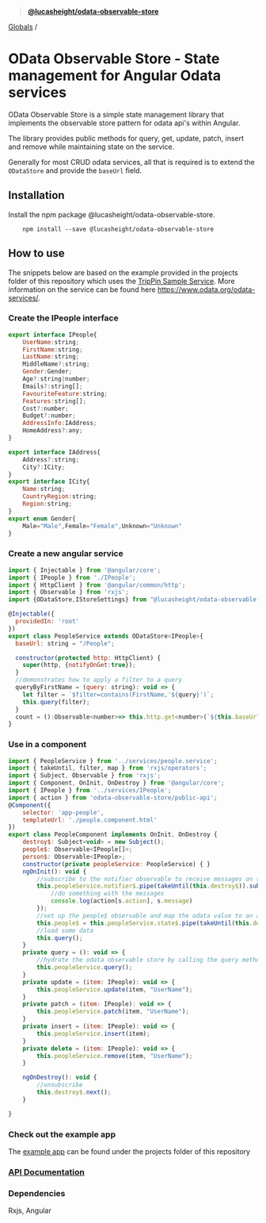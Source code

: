> **[@lucasheight/odata-observable-store](README.md)**

[Globals](globals.md) /

# OData Observable Store - State management for Angular Odata services

OData Observable Store is a simple state management library that implements the observable store pattern for odata api's within Angular.

The library provides public methods for query, get, update, patch, insert and remove while maintaining state on the service.

Generally for most CRUD odata services, all that is required is to extend the `ODataStore` and provide the `baseUrl` field.

## Installation

Install the npm package @lucasheight/odata-observable-store.
```
    npm install --save @lucasheight/odata-observable-store
```

## How to use
The snippets below are based on the example provided in the projects folder of this repository which uses the [TripPin Sample Service](https://services.odata.org/TripPinRESTierService).
More information on the service can be found here https://www.odata.org/odata-services/.

### Create the IPeople interface
```javascript
export interface IPeople{
    UserName:string;
    FirstName:string;
    LastName:string;
    MiddleName?:string;
    Gender:Gender;
    Age?:string|number;
    Emails?:string[];
    FavouriteFeature:string;
    Features:string[];
    Cost?:number;
    Budget?:number;
    AddressInfo:IAddress;
    HomeAddress?:any;
}

export interface IAddress{
    Address?:string;
    City?:ICity;
}
export interface ICity{
    Name:string;
    CountryRegion:string;
    Region:string;
}
export enum Gender{
    Male="Male",Female="Female",Unknown="Unknown"
}
```
### Create a new angular service
```javascript
import { Injectable } from '@angular/core';
import { IPeople } from './IPeople';
import { HttpClient } from '@angular/common/http';
import { Observable } from 'rxjs';
import {ODataStore,IStoreSettings} from "@lucasheight/odata-observable-store"

@Injectable({
  providedIn: 'root'
})
export class PeopleService extends ODataStore<IPeople>{
  baseUrl: string = "/People";

  constructor(protected http: HttpClient) {
    super(http, {notifyOnGet:true});
  }
  //demonstrates how to apply a filter to a query
  queryByFirstName = (query: string): void => {
    let filter = `$filter=contains(FirstName,'${query}')`;
    this.query(filter);
  }
  count = ():Observable<number>=> this.http.get<number>(`${this.baseUrl}/$count`)
}
```
### Use in a component
``` javascript
import { PeopleService } from '../services/people.service';
import { takeUntil, filter, map } from 'rxjs/operators';
import { Subject, Observable } from 'rxjs';
import { Component, OnInit, OnDestroy } from '@angular/core';
import { IPeople } from '../services/IPeople';
import { action } from 'odata-observable-store/public-api';
@Component({
    selector: 'app-people',
    templateUrl: './people.component.html'
})
export class PeopleComponent implements OnInit, OnDestroy {
    destroy$: Subject<void> = new Subject();
    people$: Observable<IPeople[]>;
    person$: Observable<IPeople>;
    constructor(private peopleService: PeopleService) { }
    ngOnInit(): void {
        //subscribe to the notifier observable to receive messages on state changes
        this.peopleService.notifier$.pipe(takeUntil(this.destroy$)).subscribe(s => {
            //do something with the messages
            console.log(action[s.action], s.message)
        });
        //set up the people$ observable and map the odata value to an array of IPeople[]
        this.people$ = this.peopleService.state$.pipe(takeUntil(this.destroy$), map(m => m.value));
        //load some data
        this.query();
    }
    private query = (): void => {
        //hydrate the odata observable store by calling the query method 
        this.peopleService.query();
    }
    private update = (item: IPeople): void => {
        this.peopleService.update(item, "UserName");
    }
    private patch = (item: IPeople): void => {
        this.peopleService.patch(item, "UserName");
    }
    private insert = (item: IPeople): void => {
        this.peopleService.insert(item);
    }
    private delete = (item: IPeople): void => {
        this.peopleService.remove(item, "UserName");
    }

    ngOnDestroy(): void {
        //unsubscribe 
        this.destroy$.next();
    }

}
```
### Check out the example app

The [example app](https://github.com/lucasheight/odata-observable-store/tree/master/projects/example) can be found under the projects folder of this repository

### [API Documentation](https://github.com/lucasheight/odata-observable-store/blob/master/projects/odata-observable-store/docs/globals.md)

### Dependencies
Rxjs, Angular